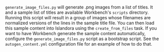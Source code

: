 `generate_image_files.py` will generate .png images from a list of titles. It and a sample list of titles are available Workbench's `scripts` directory. Running this script will result in a group of images whose filenames are normalized versions of the lines in the sample title file. You can then load this sample content into Islandora using the `create_from_files` task. If you want to have Workbench generate the sample content automatically, configure the `generate_image_files.py` script as a bootstrap script. See the `autogen_content.yml` configuration file for an example of how to do that.
